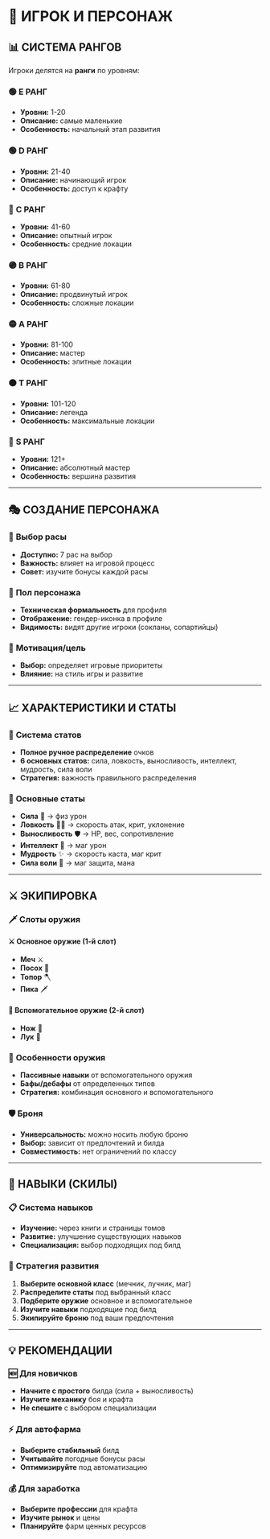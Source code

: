# 👑 **ИГРОК И ПЕРСОНАЖ**

## 📊 **СИСТЕМА РАНГОВ**

Игроки делятся на **ранги** по уровням:

### 🟢 **E РАНГ**
- **Уровни:** 1-20
- **Описание:** самые маленькие
- **Особенность:** начальный этап развития

### 🟢 **D РАНГ**
- **Уровни:** 21-40
- **Описание:** начинающий игрок
- **Особенность:** доступ к крафту

### 🔵 **C РАНГ**
- **Уровни:** 41-60
- **Описание:** опытный игрок
- **Особенность:** средние локации

### 🟣 **B РАНГ**
- **Уровни:** 61-80
- **Описание:** продвинутый игрок
- **Особенность:** сложные локации

### 🟡 **A РАНГ**
- **Уровни:** 81-100
- **Описание:** мастер
- **Особенность:** элитные локации

### 🟠 **T РАНГ**
- **Уровни:** 101-120
- **Описание:** легенда
- **Особенность:** максимальные локации

### 🔴 **S РАНГ**
- **Уровни:** 121+
- **Описание:** абсолютный мастер
- **Особенность:** вершина развития

---

## 🎭 **СОЗДАНИЕ ПЕРСОНАЖА**

### 🧬 **Выбор расы**
- **Доступно:** 7 рас на выбор
- **Важность:** влияет на игровой процесс
- **Совет:** изучите бонусы каждой расы

### 👤 **Пол персонажа**
- **Техническая формальность** для профиля
- **Отображение:** гендер-иконка в профиле
- **Видимость:** видят другие игроки (сокланы, сопартийцы)

### 🎯 **Мотивация/цель**
- **Выбор:** определяет игровые приоритеты
- **Влияние:** на стиль игры и развитие

---

## 📈 **ХАРАКТЕРИСТИКИ И СТАТЫ**

### 🎯 **Система статов**
- **Полное ручное распределение** очков
- **6 основных статов:** сила, ловкость, выносливость, интеллект, мудрость, сила воли
- **Стратегия:** важность правильного распределения

### 💪 **Основные статы**
- **Сила** 💪 → физ урон
- **Ловкость** 🏃‍♂️ → скорость атак, крит, уклонение
- **Выносливость** 🛡️ → HP, вес, сопротивление
- **Интеллект** 🧠 → маг урон
- **Мудрость** ✨ → скорость каста, маг крит
- **Сила воли** 🔮 → маг защита, мана

---

## ⚔️ **ЭКИПИРОВКА**

### 🗡️ **Слоты оружия**

#### ⚔️ **Основное оружие (1-й слот)**
- **Меч** ⚔️
- **Посох** 🔮
- **Топор** 🪓
- **Пика** 🗡️

#### 🏹 **Вспомогательное оружие (2-й слот)**
- **Нож** 🔪
- **Лук** 🏹

### 🎯 **Особенности оружия**
- **Пассивные навыки** от вспомогательного оружия
- **Бафы/дебафы** от определенных типов
- **Стратегия:** комбинация основного и вспомогательного

### 🛡️ **Броня**
- **Универсальность:** можно носить любую броню
- **Выбор:** зависит от предпочтений и билда
- **Совместимость:** нет ограничений по классу

---

## 🎯 **НАВЫКИ (СКИЛЫ)**

### 📋 **Система навыков**
- **Изучение:** через книги и страницы томов
- **Развитие:** улучшение существующих навыков
- **Специализация:** выбор подходящих под билд

### 🎯 **Стратегия развития**
1. **Выберите основной класс** (мечник, лучник, маг)
2. **Распределите статы** под выбранный класс
3. **Подберите оружие** основное и вспомогательное
4. **Изучите навыки** подходящие под билд
5. **Экипируйте броню** под ваши предпочтения

---

## 💡 **РЕКОМЕНДАЦИИ**

### 🆕 **Для новичков**
- **Начните с простого** билда (сила + выносливость)
- **Изучите механику** боя и крафта
- **Не спешите** с выбором специализации

### ⚡ **Для автофарма**
- **Выберите стабильный** билд
- **Учитывайте** погодные бонусы расы
- **Оптимизируйте** под автоматизацию

### 💰 **Для заработка**
- **Выберите профессии** для крафта
- **Изучите рынок** и цены
- **Планируйте** фарм ценных ресурсов
